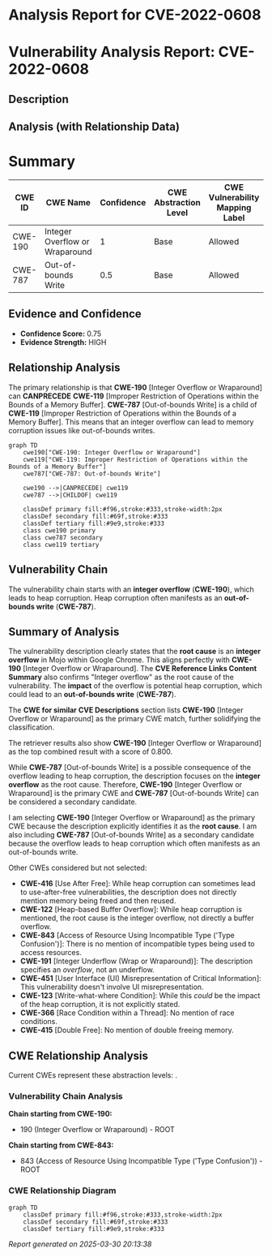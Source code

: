 # Analysis Report for CVE-2022-0608

# Vulnerability Analysis Report: CVE-2022-0608

## Description



## Analysis (with Relationship Data)

# Summary
| CWE ID | CWE Name | Confidence | CWE Abstraction Level | CWE Vulnerability Mapping Label | CWE-Vulnerability Mapping Notes |
|---|---|---|---|---|---|
| CWE-190 | Integer Overflow or Wraparound | 1 | Base | Allowed | Primary CWE |
| CWE-787 | Out-of-bounds Write | 0.5 | Base | Allowed | Secondary Candidate |

## Evidence and Confidence

*   **Confidence Score:** 0.75
*   **Evidence Strength:** HIGH

## Relationship Analysis
The primary relationship is that **CWE-190** [Integer Overflow or Wraparound] can **CANPRECEDE** **CWE-119** [Improper Restriction of Operations within the Bounds of a Memory Buffer]. **CWE-787** [Out-of-bounds Write] is a child of **CWE-119** [Improper Restriction of Operations within the Bounds of a Memory Buffer]. This means that an integer overflow can lead to memory corruption issues like out-of-bounds writes.

```mermaid
graph TD
    cwe190["CWE-190: Integer Overflow or Wraparound"]
    cwe119["CWE-119: Improper Restriction of Operations within the Bounds of a Memory Buffer"]
    cwe787["CWE-787: Out-of-bounds Write"]
    
    cwe190 -->|CANPRECEDE| cwe119
    cwe787 -->|CHILDOF| cwe119
    
    classDef primary fill:#f96,stroke:#333,stroke-width:2px
    classDef secondary fill:#69f,stroke:#333
    classDef tertiary fill:#9e9,stroke:#333
    class cwe190 primary
    class cwe787 secondary
    class cwe119 tertiary
```

## Vulnerability Chain
The vulnerability chain starts with an **integer overflow** (**CWE-190**), which leads to heap corruption. Heap corruption often manifests as an **out-of-bounds write** (**CWE-787**).

## Summary of Analysis
The vulnerability description clearly states that the **root cause** is an **integer overflow** in Mojo within Google Chrome. This aligns perfectly with **CWE-190** [Integer Overflow or Wraparound]. The **CVE Reference Links Content Summary** also confirms "Integer overflow" as the root cause of the vulnerability. The **impact** of the overflow is potential heap corruption, which could lead to an **out-of-bounds write** (**CWE-787**).

The **CWE for similar CVE Descriptions** section lists **CWE-190** [Integer Overflow or Wraparound] as the primary CWE match, further solidifying the classification.

The retriever results also show **CWE-190** [Integer Overflow or Wraparound] as the top combined result with a score of 0.800.

While **CWE-787** [Out-of-bounds Write] is a possible consequence of the overflow leading to heap corruption, the description focuses on the **integer overflow** as the root cause. Therefore, **CWE-190** [Integer Overflow or Wraparound] is the primary CWE and **CWE-787** [Out-of-bounds Write] can be considered a secondary candidate.

I am selecting **CWE-190** [Integer Overflow or Wraparound] as the primary CWE because the description explicitly identifies it as the **root cause**. I am also including **CWE-787** [Out-of-bounds Write] as a secondary candidate because the overflow leads to heap corruption which often manifests as an out-of-bounds write.

Other CWEs considered but not selected:

*   **CWE-416** [Use After Free]: While heap corruption can sometimes lead to use-after-free vulnerabilities, the description does not directly mention memory being freed and then reused.
*   **CWE-122** [Heap-based Buffer Overflow]: While heap corruption is mentioned, the root cause is the integer overflow, not directly a buffer overflow.
*   **CWE-843** [Access of Resource Using Incompatible Type ('Type Confusion')]: There is no mention of incompatible types being used to access resources.
*   **CWE-191** [Integer Underflow (Wrap or Wraparound)]: The description specifies an *overflow*, not an underflow.
*   **CWE-451** [User Interface (UI) Misrepresentation of Critical Information]: This vulnerability doesn't involve UI misrepresentation.
*   **CWE-123** [Write-what-where Condition]: While this *could* be the impact of the heap corruption, it is not explicitly stated.
*   **CWE-366** [Race Condition within a Thread]: No mention of race conditions.
*   **CWE-415** [Double Free]: No mention of double freeing memory.


## CWE Relationship Analysis

Current CWEs represent these abstraction levels: .


### Vulnerability Chain Analysis

**Chain starting from CWE-190:**
- 190 (Integer Overflow or Wraparound) - ROOT


**Chain starting from CWE-843:**
- 843 (Access of Resource Using Incompatible Type ('Type Confusion')) - ROOT



### CWE Relationship Diagram

```mermaid
graph TD
    classDef primary fill:#f96,stroke:#333,stroke-width:2px
    classDef secondary fill:#69f,stroke:#333
    classDef tertiary fill:#9e9,stroke:#333
```



*Report generated on 2025-03-30 20:13:38*
